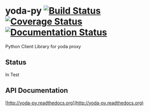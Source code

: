 # yoda-py [![Build Status](https://travis-ci.org/totem/yoda-py.svg)](https://travis-ci.org/totem/yoda-py) [![Coverage Status](https://img.shields.io/coveralls/totem/yoda-py.svg)](https://coveralls.io/r/totem/yoda-py) [![Documentation Status](https://readthedocs.org/projects/yoda-py/badge/?version=latest)](https://readthedocs.org/projects/yoda-py/?badge=latest)

Python Client Library for yoda proxy

## Status
In Test

## API Documentation
[http://yoda-py.readthedocs.org](http://yoda-py.readthedocs.org)
